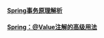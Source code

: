 
#### [Spring事务原理解析](./Java相关\Spring/Spring事务原理解析.md)
#### [Spring：@Value注解的高级用法](./Java相关\Spring/Spring：@Value注解的高级用法.md)